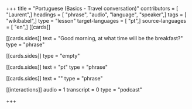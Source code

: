+++
title = "Portuguese (Basics - Travel conversation)"
contributors = [ "Laurent",]
headings = [ "phrase", "audio", "language", "speaker",]
tags = [ "wikibabel",]
type = "lesson"
target-languages = [ "pt",]
source-languages = [ "en",]
[[cards]]

[[cards.sides]]
text = "Good morning, at what time will be the breakfast?"
type = "phrase"

[[cards.sides]]
type = "empty"

[[cards.sides]]
text = "pt"
type = "phrase"

[[cards.sides]]
text = ""
type = "phrase"

[[interactions]]
audio = 1
transcript = 0
type = "podcast"

+++
